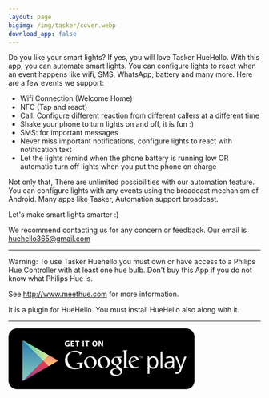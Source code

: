 ```yaml
---
layout: page
bigimg: /img/tasker/cover.webp
download_app: false
---
```


Do you like your smart lights? If yes, you will love Tasker HueHello. With this app, you can automate smart lights. You can configure lights to react when an event happens like wifi, SMS, WhatsApp, battery and many more. Here are a few events we support:

- Wifi Connection (Welcome Home)
- NFC (Tap and react)
- Call: Configure different reaction from different callers at a different time
- Shake your phone to turn lights on and off, it is fun :)
- SMS: for important messages
- Never miss important notifications, configure lights to react with notification text
- Let the lights remind when the phone battery is running low OR automatic turn off lights when you put the phone on charge

Not only that, There are unlimited possibilities with our automation feature. You can configure lights with any events using the broadcast mechanism of Android. Many apps like Tasker, Automation support broadcast.

Let's make smart lights smarter :)

We recommend contacting us for any concern or feedback. Our email is huehello365@gmail.com


*******************************************************
Warning: To use Tasker Huehello you must own or have access to a Philips Hue Controller with at least one hue bulb. Don't buy this App if you do not know what Philips Hue is. 

See http://www.meethue.com for more information.

It is a plugin for HueHello. You must install HueHello also along with it.

****************

<div class="download-assets">
<a target="_blank" href="https://play.google.com/store/apps/details?id=com.huehello.tasker&utm_source=huehello&utm_medium=website&utm_campaign=apppage">
      <img src="/img/googleplay.png">
    </a>
</div>
